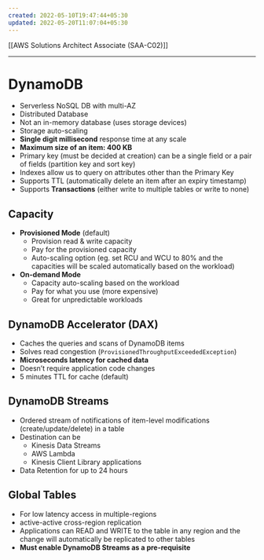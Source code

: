```yaml
---
created: 2022-05-10T19:47:44+05:30
updated: 2022-05-20T11:07:04+05:30
---
```

[[AWS Solutions Architect Associate (SAA-C02)]]

---
# DynamoDB
- Serverless NoSQL DB with multi-AZ
- Distributed Database
- Not an in-memory database (uses storage devices)
- Storage auto-scaling
- **Single digit millisecond** response time at any scale
- **Maximum size of an item: 400 KB**
- Primary key (must be decided at creation) can be a single field or a pair of fields (partition key and sort key)
- Indexes allow us to query on attributes other than the Primary Key
- Supports TTL (automatically delete an item after an expiry timestamp)
- Supports **Transactions** (either write to multiple tables or write to none)

## Capacity
- **Provisioned Mode** (default)
	- Provision read & write capacity
	- Pay for the provisioned capacity
	- Auto-scaling option (eg. set RCU and WCU to 80% and the capacities will be scaled automatically based on the workload)
- **On-demand Mode**
	-  Capacity auto-scaling based on the workload
	-  Pay for what you use (more expensive)
	-  Great for unpredictable workloads

## DynamoDB Accelerator (DAX)
-   Caches the queries and scans of DynamoDB items
-   Solves read congestion (`ProvisionedThroughputExceededException`)
-   **Microseconds latency for cached data**
-   Doesn’t require application code changes
-   5 minutes TTL for cache (default)

## DynamoDB Streams
- Ordered stream of notifications of item-level modifications (create/update/delete) in a table
- Destination can be
    -   Kinesis Data Streams
    -   AWS Lambda
    -   Kinesis Client Library applications
-   Data Retention for up to 24 hours

## Global Tables
-   For low latency access in multiple-regions
-   active-active cross-region replication
-   Applications can READ and WRITE to the table in any region and the change will automatically be replicated to other tables
-   **Must enable DynamoDB Streams as a pre-requisite**